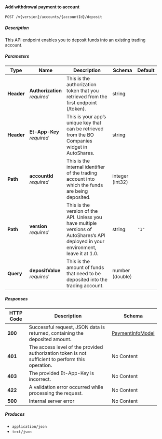 
<a name="internalaccounts_createdepositpayment"></a>
#### Add withdrowal payment to account
```
POST /v{version}/accounts/{accountId}/deposit
```


##### Description
This API endpoint enables you to deposit funds into an existing trading account.


##### Parameters

|Type|Name|Description|Schema|Default|
|---|---|---|---|---|
|**Header**|**Authorization**  <br>*required*|This is the authorization token that you retrieved from the first endpoint (/token).|string||
|**Header**|**Et-App-Key**  <br>*required*|This is your app’s unique key that can be retrieved from the BO Companies widget in AutoShares.|string||
|**Path**|**accountId**  <br>*required*|This is the internal identifier of the trading account into which the funds are being deposited.|integer (int32)||
|**Path**|**version**  <br>*required*|This is the version of the API. Unless you have multiple versions of AutoShares’s API deployed in your environment, leave it at 1.0.|string|`"1"`|
|**Query**|**depositValue**  <br>*required*|This is the amount of funds that need to be deposited into the trading account.|number (double)||


##### Responses

|HTTP Code|Description|Schema|
|---|---|---|
|**200**|Successful request, JSON data is returned, containing the deposited amount.|[PaymentInfoModel](#paymentinfomodel)|
|**401**|The access level of the provided authorization token is not sufficient to perform this operation.|No Content|
|**403**|The provided Et-App-Key is incorrect.|No Content|
|**422**|A validation error occurred while processing the request.|No Content|
|**500**|Internal server error|No Content|


##### Produces

* `application/json`
* `text/json`



